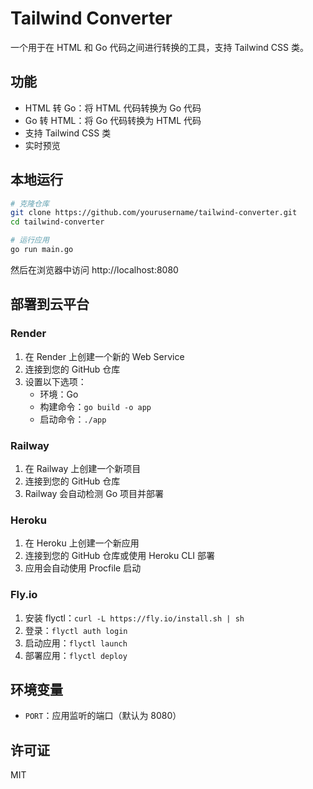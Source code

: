 # Tailwind Converter

一个用于在 HTML 和 Go 代码之间进行转换的工具，支持 Tailwind CSS 类。

## 功能

- HTML 转 Go：将 HTML 代码转换为 Go 代码
- Go 转 HTML：将 Go 代码转换为 HTML 代码
- 支持 Tailwind CSS 类
- 实时预览

## 本地运行

```bash
# 克隆仓库
git clone https://github.com/yourusername/tailwind-converter.git
cd tailwind-converter

# 运行应用
go run main.go
```

然后在浏览器中访问 http://localhost:8080

## 部署到云平台

### Render

1. 在 Render 上创建一个新的 Web Service
2. 连接到您的 GitHub 仓库
3. 设置以下选项：
   - 环境：Go
   - 构建命令：`go build -o app`
   - 启动命令：`./app`

### Railway

1. 在 Railway 上创建一个新项目
2. 连接到您的 GitHub 仓库
3. Railway 会自动检测 Go 项目并部署

### Heroku

1. 在 Heroku 上创建一个新应用
2. 连接到您的 GitHub 仓库或使用 Heroku CLI 部署
3. 应用会自动使用 Procfile 启动

### Fly.io

1. 安装 flyctl：`curl -L https://fly.io/install.sh | sh`
2. 登录：`flyctl auth login`
3. 启动应用：`flyctl launch`
4. 部署应用：`flyctl deploy`

## 环境变量

- `PORT`：应用监听的端口（默认为 8080）

## 许可证

MIT
